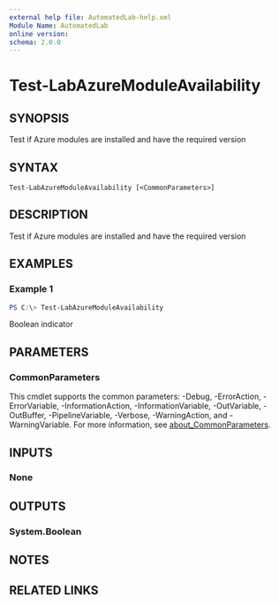 ```yaml
---
external help file: AutomatedLab-help.xml
Module Name: AutomatedLab
online version:
schema: 2.0.0
---
```


# Test-LabAzureModuleAvailability

## SYNOPSIS
Test if Azure modules are installed and have the required version

## SYNTAX

```
Test-LabAzureModuleAvailability [<CommonParameters>]
```

## DESCRIPTION
Test if Azure modules are installed and have the required version

## EXAMPLES

### Example 1
```powershell
PS C:\> Test-LabAzureModuleAvailability
```

Boolean indicator

## PARAMETERS

### CommonParameters
This cmdlet supports the common parameters: -Debug, -ErrorAction, -ErrorVariable, -InformationAction, -InformationVariable, -OutVariable, -OutBuffer, -PipelineVariable, -Verbose, -WarningAction, and -WarningVariable. For more information, see [about_CommonParameters](http://go.microsoft.com/fwlink/?LinkID=113216).

## INPUTS

### None
## OUTPUTS

### System.Boolean
## NOTES

## RELATED LINKS
